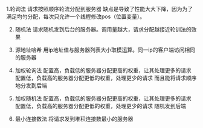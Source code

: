 1.轮询法
  请求按照顺序轮流分配到服务器
  缺点是导致了性能大大下降，因为为了满足均匀分配，每次只允许一个线程修改pos（位置变量）。

2. 随机法
  请求随机发到后台的服务器。调用量越大，请求分配越接近轮训法的效果

3. 源地址哈希
  用ip地址值与服务器列表大小取模运算。同一ip的客户端访问相同的服务器
4. 加权轮询法
   配置高，负载低的服务器分配更高的权重，让其处理更多的请求
   配置低，负载高的服务器分配更低的权重，处理更少的请求
   而且能将请求顺序地分发到后端

5. 加权随机法
配置高，负载低的服务器分配更高的权重，让其处理更多的请求
配置低，负载高的服务器分配更低的权重，处理更少的请求
随机发到后端

6. 最小连接数法
  将请求发到堆积连接数最小的服务器
